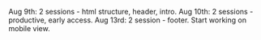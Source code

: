 Aug 9th: 2 sessions - html structure, header, intro.
Aug 10th: 2 sessions - productive, early access.
Aug 13rd: 2 session - footer. Start working on mobile view.